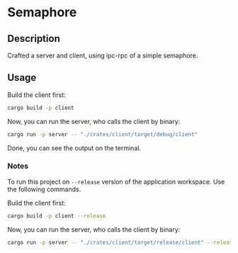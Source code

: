 # Semaphore

## Description

Crafted a server and client, using ipc-rpc of a simple semaphore.

## Usage

Build the client first:

```sh
cargo build -p client
```

Now, you can run the server, who calls the client by binary:

```sh
cargo run -p server -- "./crates/client/target/debug/client"
```

Done, you can see the output on the terminal.

### Notes

To run this project on `--release` version of the application workspace. Use
the following commands.

Build the client first:

```sh
cargo build -p client --release
```

Now, you can run the server, who calls the client by binary:

```sh
cargo run -p server -- "./crates/client/target/release/client" --release
```